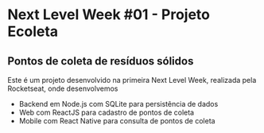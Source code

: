 # Next Level Week #01 - Projeto Ecoleta

## Pontos de coleta de resíduos sólidos

Este é um projeto desenvolvido na primeira Next Level Week, realizada pela Rocketseat, onde desenvolvemos 
- Backend em Node.js com SQLite para persistência de dados
- Web com ReactJS para cadastro de pontos de coleta
- Mobile com React Native para consulta de pontos de coleta
